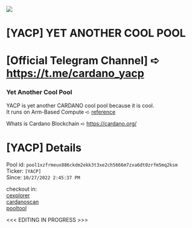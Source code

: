 ![](https://badgen.net/https/rodolfotiago.npkn.net/ada-price/)

# [YACP] YET ANOTHER COOL POOL
# [Official Telegram Channel] ➪ https://t.me/cardano_yacp

### Yet Another Cool Pool

YACP is yet another CARDANO cool pool because it is cool.  
It runs on Arm-Based Compute ➪ [reference](https://docs.oracle.com/en-us/iaas/Content/Compute/References/arm.htm)

Whats is Cardano Blockchain ➪ https://cardano.org/

# [YACP] Details
Pool id: `pool1xzfrmeux886ckdm2ekk3t3xe2ch5666m7zxa6dt0zrfm5mq2ksm`  
Ticker: `[YACP]`  
Since: `10/27/2022 2:45:37 PM`   

checkout in:  
[cexplorer](https://cexplorer.io/pool/pool1xzfrmeux886ckdm2ekk3t3xe2ch5666m7zxa6dt0zrfm5mq2ksm)  
[cardanoscan](https://cardanoscan.io/pool/30923de78639f58b376acdad15c4d9562f4d6b5bf08ddd356f10d3ba)  
[pooltool](https://pooltool.io/pool/30923de78639f58b376acdad15c4d9562f4d6b5bf08ddd356f10d3ba/)  

<<< EDITING IN PROGRESS >>>
